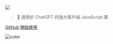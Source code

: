 <!-- _coverpage.md -->

<img class="logo" src="https://raw.githubusercontent.com/kudoai/chatgpt.js/main/media/images/chatgpt.js-logo-dark-mode-padded-7000x777.png">

> 🤖 適用於 ChatGPT 的強大客戶端 JavaScript 庫

[GitHub](https://github.com/kudoai/chatgpt.js)
[開始使用](#⚡-導入庫)

<!-- background color -->

![color](transparent)
